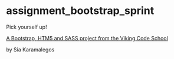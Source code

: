 assignment_bootstrap_sprint
===========================

Pick yourself up!

[A Bootstrap, HTM5 and SASS project from the Viking Code School](http://www.vikingcodeschool.com)

by Sia Karamalegos